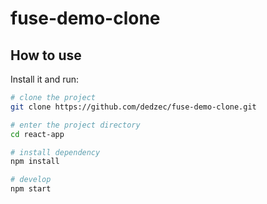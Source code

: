# fuse-demo-clone

## How to use

Install it and run:

```sh
# clone the project
git clone https://github.com/dedzec/fuse-demo-clone.git

# enter the project directory
cd react-app

# install dependency
npm install

# develop
npm start
```
